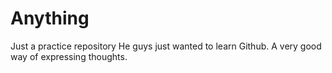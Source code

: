 # Anything
Just a practice repository
He guys just wanted to learn Github. A very good way of expressing thoughts.
